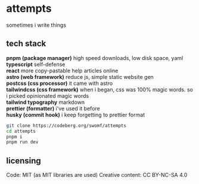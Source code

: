 # attempts

sometimes i write things

## tech stack

**pnpm (package manager)** high speed downloads, low disk space, yaml  
**typescript** self-defense  
**react** more copy-pastable help articles online  
**astro (web framework)** reduce js, simple static website gen  
**postcss (css processor)** it came with astro  
**tailwindcss (css framework)** when i began, css was 100% magic words. so i picked opinionated magic words  
**tailwind typography** markdown  
**prettier (formatter)** i've used it before  
**husky (commit hook)** i keep forgetting to prettier format

```sh
git clone https://codeberg.org/swomf/attempts
cd attempts
pnpm i
pnpm run dev
```

## licensing

Code: MIT (as MIT libraries are used)
Creative content: CC BY-NC-SA 4.0
